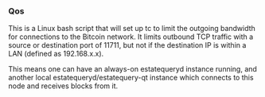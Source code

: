 ### Qos ###

This is a Linux bash script that will set up tc to limit the outgoing bandwidth for connections to the Bitcoin network. It limits outbound TCP traffic with a source or destination port of 11711, but not if the destination IP is within a LAN (defined as 192.168.x.x).

This means one can have an always-on estatequeryd instance running, and another local estatequeryd/estatequery-qt instance which connects to this node and receives blocks from it.
